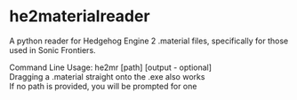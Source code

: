 # he2materialreader
A python reader for Hedgehog Engine 2 .material files, specifically for those used in Sonic Frontiers.

Command Line Usage: he2mr [path] [output - optional]\
Dragging a .material straight onto the .exe also works\
If no path is provided, you will be prompted for one
